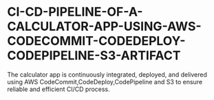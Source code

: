 # CI-CD-PIPELINE-OF-A-CALCULATOR-APP-USING-AWS-CODECOMMIT-CODEDEPLOY-CODEPIPELINE-S3-ARTIFACT
The calculator app is continuously integrated, deployed, and delivered using AWS CodeCommit,CodeDeploy,CodePipeline and S3 to ensure reliable and efficient CI/CD process.
